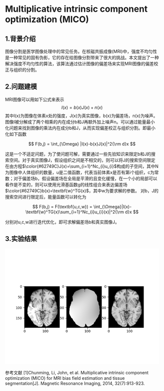 # Multiplicative intrinsic component optimization (MICO)
## 1.背景介绍
图像分割是医学图像处理中的常见任务。在核磁共振成像(MRI)中，强度不均匀性是一种常见的固有伪影，它的存在给图像分割带来了很大的挑战。本文提出了一种解决强度不均匀性的算法，该算法通过估计图像的偏差场来实现MRI图像的偏差校正与组织的分割。
## 2.问题建模
MRI图像可以用如下公式来表示
$$
I(x) = b(x)J(x)+n(x)
$$
其中I(x)为图像在体素x处的强度，J(x)为真实图像，b(x)为偏差场，n(x)为噪声。图像I被分解成了两个相乘的内在成分b和J再额外加上噪声n。可以通过能量最小化问题来找到图像的乘法内在成分b和J，从而实现偏差校正与组织分割。即最小化如下函数 

$$
F(b,j) = \int_{\Omega} |I(x)-b(x)J(x)|^2{\rm d}x
$$

这是一个不适定问题，为了使问题可解，需要通过一些先验知识来限定b和J的搜索空间。对于真实图像J，假设组织之间是不相交的，则可以将J的搜索空间限定在由方程$\color{#62749C}J(x)=\sum_{i=1}^Nc_{i}u_{i}$构成的子空间，其中N为图像中人体组织的数量，u是二值函数，代表当前体素x是否有第i个组织，c为常数；对于偏差场b，假设偏差场在全局是平滑的且变化缓慢，在一个小的局部可以看作是不变的，则可以使用光滑基函数g的线性组合来表达偏差场$\color{#62749C}b(x)=\textbf{w}^TG(x)$，其中w为要求解的参数。
对b，J的搜索空间进行限定后，能量函数可以转化为

$$
F(b,j) = F(\textbf{u,c,w}) = \int_{\Omega}|I(x)-\textbf{w}^TG(x)\sum_{i=1}^Nc_{i}u_{i}(x)|^2{\rm d}x
$$

分别对u,c,w进行迭代优化，即可求解偏差场b和真实图像J。
## 3.实验结果
![result](data\result.png)

参考文献
[1]Chunming, Li, John, et al. Multiplicative intrinsic component optimization (MICO) for MRI bias field estimation and tissue segmentation[J]. Magnetic Resonance Imaging, 2014, 32(7):913-923.
